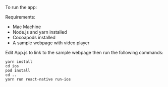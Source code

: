 To run the app:

Requirements:
* Mac Machine
* Node.js and yarn installed
* Cocoapods installed
* A sample webpage with video player

Edit App.js to link to the sample webpage then run the following commands:

```
yarn install
cd ios
pod install
cd ..
yarn run react-native run-ios
```
